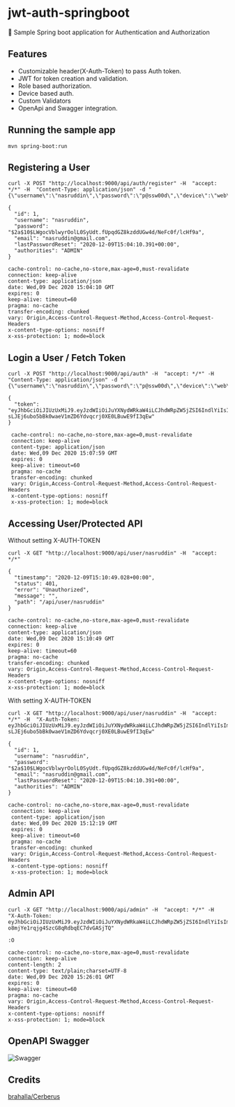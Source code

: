 # jwt-auth-springboot
:key: Sample Spring boot application for Authentication and Authorization

## Features
* Customizable header(X-Auth-Token) to pass Auth token.
* JWT for token creation and validation.
* Role based authorization.
* Device based auth.
* Custom Validators
* OpenApi and Swagger integration.


## Running the sample app
```
mvn spring-boot:run
```

## Registering a User
```
curl -X POST "http://localhost:9000/api/auth/register" -H  "accept: */*" -H  "Content-Type: application/json" -d "{\"username\":\"nasruddin\",\"password\":\"p@ssw00d\",\"device\":\"web\",\"email\":\"nasruddin@gmail.com\"}"

{
  "id": 1,
  "username": "nasruddin",
  "password": "$2a$10$LWgocVblwyrOolL0SyUdt.fUpqdGZ8kzddUGw4d/NeFc0f/lcHf9a",
  "email": "nasruddin@gmail.com",
  "lastPasswordReset": "2020-12-09T15:04:10.391+00:00",
  "authorities": "ADMIN"
}

cache-control: no-cache,no-store,max-age=0,must-revalidate 
connection: keep-alive 
content-type: application/json 
date: Wed,09 Dec 2020 15:04:10 GMT 
expires: 0 
keep-alive: timeout=60 
pragma: no-cache 
transfer-encoding: chunked 
vary: Origin,Access-Control-Request-Method,Access-Control-Request-Headers 
x-content-type-options: nosniff 
x-xss-protection: 1; mode=block 
```

## Login a User / Fetch Token
```
curl -X POST "http://localhost:9000/api/auth" -H  "accept: */*" -H  "Content-Type: application/json" -d "{\"username\":\"nasruddin\",\"password\":\"p@ssw00d\",\"device\":\"web\"}"

{
  "token": "eyJhbGciOiJIUzUxMiJ9.eyJzdWIiOiJuYXNydWRkaW4iLCJhdWRpZW5jZSI6IndlYiIsImNyZWF0ZWQiOjE2MDc1MjY0NzkzMjEsImV4cCI6MTYwODEzMTI3OX0.AWNn3WcAo8E65r2nT049fKBhQoPVoAeNpENvPQp-sLJEj6ubo5bBk0waeV1mZD6Ydvqcrj0XE0LBuwE9fI3qEw"
}

 cache-control: no-cache,no-store,max-age=0,must-revalidate 
 connection: keep-alive 
 content-type: application/json 
 date: Wed,09 Dec 2020 15:07:59 GMT 
 expires: 0 
 keep-alive: timeout=60 
 pragma: no-cache 
 transfer-encoding: chunked 
 vary: Origin,Access-Control-Request-Method,Access-Control-Request-Headers 
 x-content-type-options: nosniff 
 x-xss-protection: 1; mode=block 
```

## Accessing User/Protected API

Without setting X-AUTH-TOKEN
```
curl -X GET "http://localhost:9000/api/user/nasruddin" -H  "accept: */*"

{
  "timestamp": "2020-12-09T15:10:49.028+00:00",
  "status": 401,
  "error": "Unauthorized",
  "message": "",
  "path": "/api/user/nasruddin"
}

cache-control: no-cache,no-store,max-age=0,must-revalidate 
connection: keep-alive 
content-type: application/json 
date: Wed,09 Dec 2020 15:10:49 GMT 
expires: 0 
keep-alive: timeout=60 
pragma: no-cache 
transfer-encoding: chunked 
vary: Origin,Access-Control-Request-Method,Access-Control-Request-Headers 
x-content-type-options: nosniff 
x-xss-protection: 1; mode=block 
```

With setting X-AUTH-TOKEN
```
curl -X GET "http://localhost:9000/api/user/nasruddin" -H  "accept: */*" -H  "X-Auth-Token: eyJhbGciOiJIUzUxMiJ9.eyJzdWIiOiJuYXNydWRkaW4iLCJhdWRpZW5jZSI6IndlYiIsImNyZWF0ZWQiOjE2MDc1MjY0NzkzMjEsImV4cCI6MTYwODEzMTI3OX0.AWNn3WcAo8E65r2nT049fKBhQoPVoAeNpENvPQp-sLJEj6ubo5bBk0waeV1mZD6Ydvqcrj0XE0LBuwE9fI3qEw"

{
  "id": 1,
  "username": "nasruddin",
  "password": "$2a$10$LWgocVblwyrOolL0SyUdt.fUpqdGZ8kzddUGw4d/NeFc0f/lcHf9a",
  "email": "nasruddin@gmail.com",
  "lastPasswordReset": "2020-12-09T15:04:10.391+00:00",
  "authorities": "ADMIN"
}

cache-control: no-cache,no-store,max-age=0,must-revalidate 
 connection: keep-alive 
 content-type: application/json 
 date: Wed,09 Dec 2020 15:12:19 GMT 
 expires: 0 
 keep-alive: timeout=60 
 pragma: no-cache 
 transfer-encoding: chunked 
 vary: Origin,Access-Control-Request-Method,Access-Control-Request-Headers 
 x-content-type-options: nosniff 
 x-xss-protection: 1; mode=block 
```

## Admin API
```
curl -X GET "http://localhost:9000/api/admin" -H  "accept: */*" -H  "X-Auth-Token: eyJhbGciOiJIUzUxMiJ9.eyJzdWIiOiJuYXNydWRkaW4iLCJhdWRpZW5jZSI6IndlYiIsImNyZWF0ZWQiOjE2MDc1Mjc1MTUzNjMsImV4cCI6MTYwODEzMjMxNX0.zHcWtUW43dXOQs8WGy1ItrMyc8gyBNf8j_irFz09lGkR7flYsNi3-o8mjYe1rqjg4SzcG8qRdbqEC7dvGASjTQ"

:O

cache-control: no-cache,no-store,max-age=0,must-revalidate 
connection: keep-alive 
content-length: 2 
content-type: text/plain;charset=UTF-8 
date: Wed,09 Dec 2020 15:26:01 GMT 
expires: 0 
keep-alive: timeout=60 
pragma: no-cache 
vary: Origin,Access-Control-Request-Method,Access-Control-Request-Headers 
x-content-type-options: nosniff 
x-xss-protection: 1; mode=block 
```

## OpenAPI Swagger
![Swagger](https://github.com/Nasruddin/spring-boot-jwt-auth/blob/master/images/swagger.PNG?raw=true)

## Credits
[brahalla/Cerberus](https://github.com/brahalla/Cerberus) 
